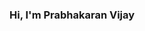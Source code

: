 ### Hi, I'm Prabhakaran Vijay


<!---
PrabhakaranVijay/PrabhakaranVijay is a ✨ special ✨ repository because its `README.md` (this file) appears on your GitHub profile.
You can click the Preview link to take a look at your changes.
--->
